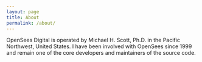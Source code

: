 ```yaml
---
layout: page
title: About
permalink: /about/
---
```


OpenSees Digital is operated by Michael H. Scott, Ph.D. in the Pacific Northwest, United States. I have been involved with OpenSees since 1999 and remain one of the core developers and maintainers of the source code. 
